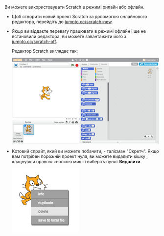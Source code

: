 Ви можете використовувати Scratch в режимі онлайн або офлайн.

+ Щоб створити новий проект Scratch за допомогою онлайнового редактора, перейдіть до <a href="http://jumpto.cc/scratch-new" target="_blank">jumpto.cc/scratch-new</a>.

+ Якщо ви віддаєте перевагу працювати в режимі офлайн і ще не встановили редактора, ви можете завантажити його з <a href="http://jumpto.cc/scratch-off" target="_blank">jumpto.cc/scratch-off</a>.
    
    Редактор Scratch виглядає так:
    
    ![скріншот](images/scratch-editor.png)

+ Котовий спрайт, який ви можете побачити, - талісман "Скретч". Якщо вам потрібен порожній проект нуля, ви можете видалити кішку , клацнувши правою кнопкою миші і виберіть пункт **Видалити**.
    
    ![скріншот](images/delete.png)
